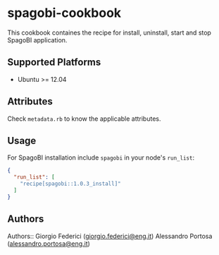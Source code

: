 # spagobi-cookbook

This cookbook containes the recipe for install, uninstall, start and stop SpagoBI application.

## Supported Platforms

* Ubuntu >= 12.04

## Attributes

Check `metadata.rb` to know the applicable attributes. 

## Usage

For SpagoBI installation include `spagobi` in your node's `run_list`:

```json
{
  "run_list": [
    "recipe[spagobi::1.0.3_install]"
  ]
}
```

## Authors

Authors:: 
Giorgio Federici (giorgio.federici@eng.it)
Alessandro Portosa (alessandro.portosa@eng.it)
